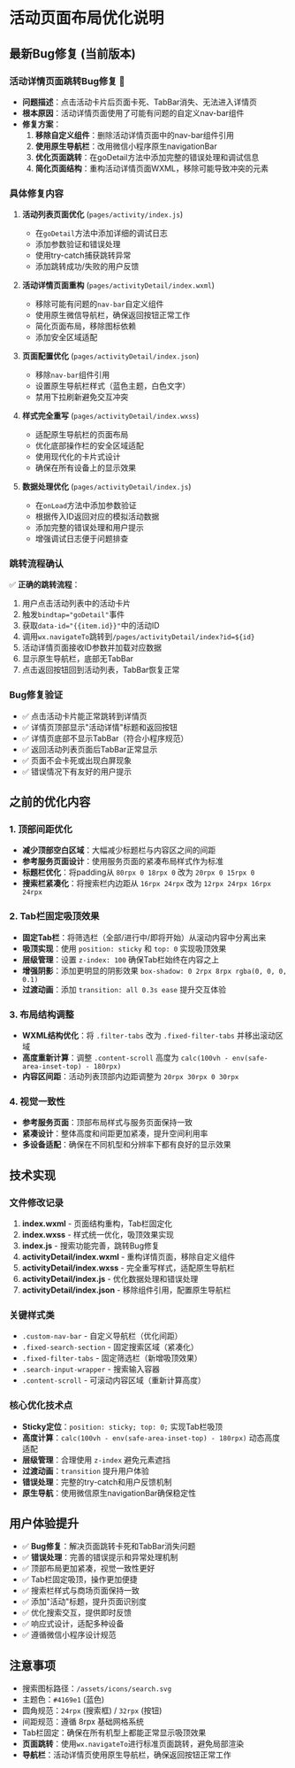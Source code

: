 # 活动页面布局优化说明

## 最新Bug修复 (当前版本)

### 活动详情页面跳转Bug修复 🔧
- **问题描述**：点击活动卡片后页面卡死、TabBar消失、无法进入详情页
- **根本原因**：活动详情页面使用了可能有问题的自定义nav-bar组件
- **修复方案**：
  1. **移除自定义组件**：删除活动详情页面中的nav-bar组件引用
  2. **使用原生导航栏**：改用微信小程序原生navigationBar
  3. **优化页面跳转**：在goDetail方法中添加完整的错误处理和调试信息
  4. **简化页面结构**：重构活动详情页面WXML，移除可能导致冲突的元素

### 具体修复内容
1. **活动列表页面优化** (`pages/activity/index.js`)
   - 在`goDetail`方法中添加详细的调试日志
   - 添加参数验证和错误处理
   - 使用try-catch捕获跳转异常
   - 添加跳转成功/失败的用户反馈

2. **活动详情页面重构** (`pages/activityDetail/index.wxml`)
   - 移除可能有问题的`nav-bar`自定义组件
   - 使用原生微信导航栏，确保返回按钮正常工作
   - 简化页面布局，移除图标依赖
   - 添加安全区域适配

3. **页面配置优化** (`pages/activityDetail/index.json`)
   - 移除`nav-bar`组件引用
   - 设置原生导航栏样式（蓝色主题，白色文字）
   - 禁用下拉刷新避免交互冲突

4. **样式完全重写** (`pages/activityDetail/index.wxss`)
   - 适配原生导航栏的页面布局
   - 优化底部操作栏的安全区域适配
   - 使用现代化的卡片式设计
   - 确保在所有设备上的显示效果

5. **数据处理优化** (`pages/activityDetail/index.js`)
   - 在`onLoad`方法中添加参数验证
   - 根据传入ID返回对应的模拟活动数据
   - 添加完整的错误处理和用户提示
   - 增强调试日志便于问题排查

### 跳转流程确认
✅ **正确的跳转流程**：
1. 用户点击活动列表中的活动卡片
2. 触发`bindtap="goDetail"`事件
3. 获取`data-id="{{item.id}}"`中的活动ID
4. 调用`wx.navigateTo`跳转到`/pages/activityDetail/index?id=${id}`
5. 活动详情页面接收ID参数并加载对应数据
6. 显示原生导航栏，底部无TabBar
7. 点击返回按钮回到活动列表，TabBar恢复正常

### Bug修复验证
- ✅ 点击活动卡片能正常跳转到详情页
- ✅ 详情页顶部显示"活动详情"标题和返回按钮
- ✅ 详情页底部不显示TabBar（符合小程序规范）
- ✅ 返回活动列表页面后TabBar正常显示
- ✅ 页面不会卡死或出现白屏现象
- ✅ 错误情况下有友好的用户提示

## 之前的优化内容

### 1. 顶部间距优化
- **减少顶部空白区域**：大幅减少标题栏与内容区之间的间距
- **参考服务页面设计**：使用服务页面的紧凑布局样式作为标准
- **标题栏优化**：将padding从 `80rpx 0 18rpx 0` 改为 `20rpx 0 15rpx 0`
- **搜索栏紧凑化**：将搜索栏内边距从 `16rpx 24rpx` 改为 `12rpx 24rpx 16rpx 24rpx`

### 2. Tab栏固定吸顶效果  
- **固定Tab栏**：将筛选栏（全部/进行中/即将开始）从滚动内容中分离出来
- **吸顶实现**：使用 `position: sticky` 和 `top: 0` 实现吸顶效果
- **层级管理**：设置 `z-index: 100` 确保Tab栏始终在内容之上
- **增强阴影**：添加更明显的阴影效果 `box-shadow: 0 2rpx 8rpx rgba(0, 0, 0, 0.1)`
- **过渡动画**：添加 `transition: all 0.3s ease` 提升交互体验

### 3. 布局结构调整
- **WXML结构优化**：将 `.filter-tabs` 改为 `.fixed-filter-tabs` 并移出滚动区域
- **高度重新计算**：调整 `.content-scroll` 高度为 `calc(100vh - env(safe-area-inset-top) - 180rpx)`
- **内容区间距**：活动列表顶部内边距调整为 `20rpx 30rpx 0 30rpx`

### 4. 视觉一致性
- **参考服务页面**：顶部布局样式与服务页面保持一致
- **紧凑设计**：整体高度和间距更加紧凑，提升空间利用率
- **多设备适配**：确保在不同机型和分辨率下都有良好的显示效果

## 技术实现

### 文件修改记录
1. **index.wxml** - 页面结构重构，Tab栏固定化
2. **index.wxss** - 样式统一优化，吸顶效果实现
3. **index.js** - 搜索功能完善，跳转Bug修复
4. **activityDetail/index.wxml** - 重构详情页面，移除自定义组件
5. **activityDetail/index.wxss** - 完全重写样式，适配原生导航栏
6. **activityDetail/index.js** - 优化数据处理和错误处理
7. **activityDetail/index.json** - 移除组件引用，配置原生导航栏

### 关键样式类
- `.custom-nav-bar` - 自定义导航栏（优化间距）
- `.fixed-search-section` - 固定搜索区域（紧凑化）
- `.fixed-filter-tabs` - 固定筛选栏（新增吸顶效果）
- `.search-input-wrapper` - 搜索输入容器
- `.content-scroll` - 可滚动内容区域（重新计算高度）

### 核心优化技术点
- **Sticky定位**：`position: sticky; top: 0;` 实现Tab栏吸顶
- **高度计算**：`calc(100vh - env(safe-area-inset-top) - 180rpx)` 动态高度适配
- **层级管理**：合理使用 `z-index` 避免元素遮挡
- **过渡动画**：`transition` 提升用户体验
- **错误处理**：完整的try-catch和用户反馈机制
- **原生导航**：使用微信原生navigationBar确保稳定性

## 用户体验提升
- ✅ **Bug修复**：解决页面跳转卡死和TabBar消失问题
- ✅ **错误处理**：完善的错误提示和异常处理机制  
- ✅ 顶部布局更加紧凑，视觉一致性更好
- ✅ Tab栏固定吸顶，操作更加便捷
- ✅ 搜索栏样式与商场页面保持一致  
- ✅ 添加"活动"标题，提升页面识别度
- ✅ 优化搜索交互，提供即时反馈
- ✅ 响应式设计，适配多种设备
- ✅ 遵循微信小程序设计规范

## 注意事项
- 搜索图标路径：`/assets/icons/search.svg`
- 主题色：`#4169e1` (蓝色)
- 圆角规范：`24rpx` (搜索框) / `32rpx` (按钮)
- 间距规范：遵循 8rpx 基础网格系统
- Tab栏固定：确保在所有机型上都能正常显示吸顶效果
- **页面跳转**：使用`wx.navigateTo`进行标准页面跳转，避免局部渲染
- **导航栏**：活动详情页使用原生导航栏，确保返回按钮正常工作 
